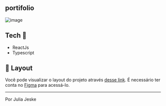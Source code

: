 ##  portifolio

![image](https://user-images.githubusercontent.com/80333527/206856201-d1a6c430-534f-494f-ae19-bb8b24e8ec98.png)


## Tech 🚀

- ReactJs 
- Typescript

## 🔖 Layout

Você pode visualizar o layout do projeto através [desse link](https://www.figma.com/file/ayzegI4uwpAumEPb5eRb84/portifolio?node-id=0%3A1&t=zddp84KJmSGUmwjg-1). É necessário ter conta no [Figma](https://figma.com) para acessá-lo.



---

Por Julia Jeske

